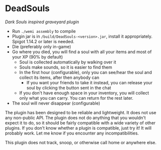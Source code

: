 # DeadSouls
*Dark Souls inspired graveyard plugin*

- Run `./wemi assembly` to compile
- Plugin jar is in `/build/DeadSouls-<version>.jar`, install it appropriately. Spigot 1.14.2 or later is needed.
- Die (preferably only in-game)
- Go where you died, you will find a soul with all your items and most of your XP (90% by default)
    - Soul is collected automatically by walking over it
    - Souls make sounds, so it is easier to find them
    - In the first hour (configurable), only you can see/hear the soul and collect its items, after then anybody can
        - If you want your friends to take it instead, you can release your soul by clicking the button sent in the chat
    - If you don't have enough space in your inventory, you will collect only what you can carry. You can return for the rest later.
- The soul will never disappear (configurable)

The plugin has been designed to be reliable and lightweight. It does not use any non-public API.
The plugin does not do anything that you wouldn't expect it to do, so it should be fairly compatible
with a wide variety of other plugins. If you don't know whether a plugin is compatible, just try it! It will probably work.
Let me know if you encounter any incompatibilities.

This plugin does not track, snoop, or otherwise call home or anywhere else.